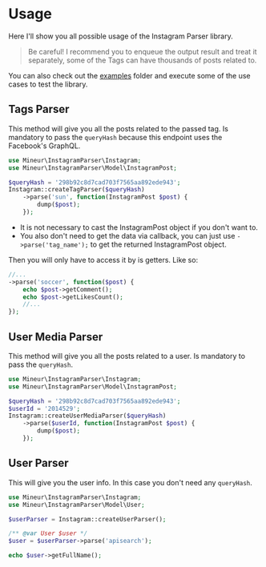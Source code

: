 # Usage
Here I'll show you all possible usage of the Instagram Parser library.
> Be careful! I recommend you to enqueue the output result and treat it 
> separately, some of the Tags can have thousands of posts related to.

You can also check out the [examples](https://github.com/mineur/instagram-parser/tree/master/examples) 
folder and execute some of the use cases to test the library.

## Tags Parser
This method will give you all the posts related to the passed tag.
Is mandatory to pass the `queryHash` because this endpoint uses the Facebook's 
GraphQL.
```php
use Mineur\InstagramParser\Instagram;
use Mineur\InstagramParser\Model\InstagramPost;

$queryHash = '298b92c8d7cad703f7565aa892ede943';
Instagram::createTagParser($queryHash)
    ->parse('sun', function(InstagramPost $post) {
        dump($post);
    });
```
- It is not necessary to cast the InstagramPost object if you don't want to.
- You also don't need to get the data via callback, you can just use 
`->parse('tag_name');` to get the returned InstagramPost object.

Then you will only have to access it by is getters. Like so:
```php
//...
->parse('soccer', function($post) {
    echo $post->getComment();
    echo $post->getLikesCount();
    //...
});
```

## User Media Parser
This method will give you all the posts related to a user.
Is mandatory to pass the `queryHash`.
```php
use Mineur\InstagramParser\Instagram;
use Mineur\InstagramParser\Model\InstagramPost;

$queryHash = '298b92c8d7cad703f7565aa892ede943';
$userId = '2014529';
Instagram::createUserMediaParser($queryHash)
    ->parse($userId, function(InstagramPost $post) {
        dump($post);
    });
```

## User Parser
This will give you the user info. In this case you don't need any `queryHash`.
```php
use Mineur\InstagramParser\Instagram;
use Mineur\InstagramParser\Model\User;

$userParser = Instagram::createUserParser();

/** @var User $user */
$user = $userParser->parse('apisearch');

echo $user->getFullName();
```